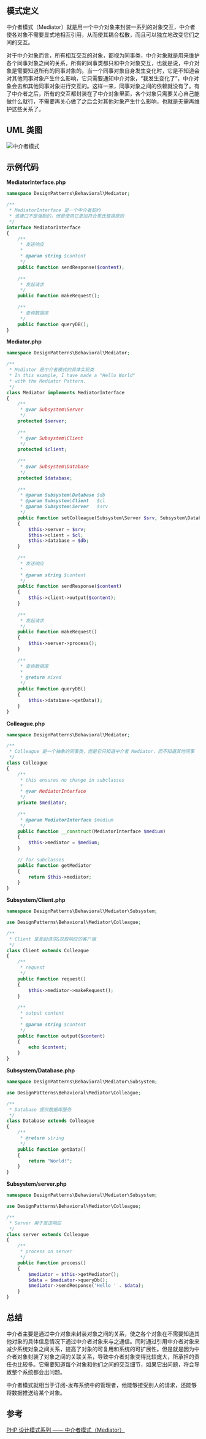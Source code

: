 ## 模式定义
中介者模式（Mediator）就是用一个中介对象来封装一系列的对象交互，中介者使各对象不需要显式地相互引用，从而使其耦合松散，而且可以独立地改变它们之间的交互。

对于中介对象而言，所有相互交互的对象，都视为同事类，中介对象就是用来维护各个同事对象之间的关系，所有的同事类都只和中介对象交互，也就是说，中介对象是需要知道所有的同事对象的。当一个同事对象自身发生变化时，它是不知道会对其他同事对象产生什么影响，它只需要通知中介对象，“我发生变化了”，中介对象会去和其他同事对象进行交互的。这样一来，同事对象之间的依赖就没有了。有了中介者之后，所有的交互都封装在了中介对象里面，各个对象只需要关心自己能做什么就行，不需要再关心做了之后会对其他对象产生什么影响，也就是无需再维护这些关系了。


## UML 类图
![中介者模式](http://cnd.qiniu.lin07ux.cn/markdown/1467901461099.png)


## 示例代码

**MediatorInterface.php**

```php
namespace DesignPatterns\Behavioral\Mediator;

/**
 * MediatorInterface 是一个中介者契约
 * 该接口不是强制的，但是使用它更加符合里氏替换原则
 */
interface MediatorInterface
{
    /**
     * 发送响应
     *
     * @param string $content
     */
    public function sendResponse($content);
    
    /**
     * 发起请求
     */
    public function makeRequest();
    
    /**
     * 查询数据库
     */
    public function queryDB();
}
```

**Mediator.php**

```php
namespace DesignPatterns\Behavioral\Mediator;

/**
 * Mediator 是中介者模式的具体实现类
 * In this example, I have made a "Hello World" 
 * with the Mediator Pattern.
 */
class Mediator implements MediatorInterface
{
    /**
     * @var Subsystem\Server
     */
    protected $server;
    
    /**
     * @var Subsystem\Client
     */
    protected $client;
    
    /**
     * @var Subsystem\Database
     */
    protected $database;
    
    /**
     * @param Subsystem\Database $db
     * @param Subsystem\Client   $cl
     * @param Subsystem\Server   $srv
     */
    public function setColleague(Subsystem\Server $srv, Subsystem\Database $db, Subsystem\Client $cl)
    {
        $this->server = $srv;
        $this->client = $cl;
        $this->database = $db;
    }
    
    /**
     * 发送响应
     *
     * @param string $content
     */
    public function sendResponse($content)
    {
        $this->client->output($content);
    }
    
    /**
     * 发起请求
     */
    public function makeRequest()
    {
        $this->server->process();
    }
    
    /**
     * 查询数据库
     * 
     * @return mixed
     */
    public function queryDB()
    {
        $this->database->getData();
    }
}
```


**Colleague.php**

```php
namespace DesignPatterns\Behavioral\Mediator;

/**
 * Colleague 是一个抽象的同事类，但是它只知道中介者 Mediator，而不知道其他同事
 */
class Colleague
{
    /**
     * this ensures no change in subclasses
     *
     * @var MediatorInterface
     */
    private $mediator;
    
    /**
     * @param MediatorInterface $medium
     */
    public function __construct(MediatorInterface $medium)
    {
        $this->mediator = $medium;
    }
    
    // for subclasses
    public function getMediator
    {
        return $this->mediator;
    }
}
```

**Subsystem/Client.php**

```php
namespace DesignPatterns\Behavioral\Mediator\Subsystem;

use DesignPatterns\Behavioral\Mediator\Colleague;

/**
 * Client 是发起请求&获取响应的客户端
 */
class Client extends Colleague
{
    /**
     * request
     */
    public function request()
    {
        $this->mediator->makeRequest();
    }
    
    /**
     * output content
     *
     * @param string $content
     */
    public function output($content)
    {
        echo $content;
    }
}
```

**Subsystem/Database.php**

```php
namespace DesignPatterns\Behavioral\Mediator\Subsystem;

use DesignPatterns\Behavioral\Mediator\Colleague;

/**
 * Database 提供数据库服务
 */
class Database extends Colleague
{
    /**
     * @return string
     */
    public function getData()
    {
        return "World!";
    }
}
```

**Subsystem/server.php**

```php
namespace DesignPatterns\Behavioral\Mediator\Subsystem;

use DesignPatterns\Behavioral\Mediator\Colleague;

/**
 * Server 用于发送响应
 */
class server extends Colleague
{
    /**
     * process on server
     */
    public function process()
    {
        $mediator = $this->getMediator();
        $data = $mediator->queryDb();
        $mediator->sendResponse('Hello ' . $data);
    }
}
```


## 总结
中介者主要是通过中介对象来封装对象之间的关系，使之各个对象在不需要知道其他对象的具体信息情况下通过中介者对象来与之通信。同时通过引用中介者对象来减少系统对象之间关系，提高了对象的可复用和系统的可扩展性。但是就是因为中介者对象封装了对象之间的关联关系，导致中介者对象变得比较庞大，所承担的责任也比较多。它需要知道每个对象和他们之间的交互细节，如果它出问题，将会导致整个系统都会出问题。

中介者模式就相当于订阅-发布系统中的管理者，他能够接受别人的请求，还能够将数据推送给某个对象。


## 参考
[PHP 设计模式系列 —— 中介者模式（Mediator）](http://laravelacademy.org/post/2894.html)

